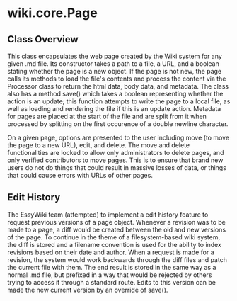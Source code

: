 # wiki.core.Page

## Class Overview

This class encapsulates the web page created by the Wiki system for any given .md file. Its constructor takes a path to a file, a URL, and a boolean stating whether the page is a new object. If the page is not new, the page calls its methods to load the file's contents and process the content via the Processor class to return the html data, body data, and metadata. The class also has a method save() which takes a boolean representing whether the action is an update; this function attempts to write the page to a local file, as well as loading and rendering the file if this is an update action. Metadata for pages are placed at the start of the file and are split from it when processed by splitting on the first occurence of a double newline character.

On a given page, options are presented to the user including move (to move the page to a new URL), edit, and delete. The move and delete functionalities are locked to allow only administrators to delete pages, and only verified contributors to move pages. This is to ensure that brand new users do not do things that could result in massive losses of data, or things that could cause errors with URLs of other pages.

## Edit History

The EssyWiki team (attempted) to implement a edit history feature to request previous versions of a page object. Whenever a revision was to be made to a page, a diff would be created between the old and new versions of the page. To continue in the theme of a filesystem-based wiki system, the diff is stored and a filename convention is used for the ability to index revisions based on their date and author. When a request is made for a revision, the system would work backwards through the diff files and patch the current file with them. The end result is stored in the same way as a normal .md file, but prefixed in a way that would be rejected by others trying to access it through a standard route. Edits to this version can be made the new current version by an override of save().